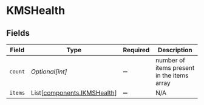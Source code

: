 # KMSHealth


## Fields

| Field                                                                | Type                                                                 | Required                                                             | Description                                                          |
| -------------------------------------------------------------------- | -------------------------------------------------------------------- | -------------------------------------------------------------------- | -------------------------------------------------------------------- |
| `count`                                                              | *Optional[int]*                                                      | :heavy_minus_sign:                                                   | number of items present in the items array                           |
| `items`                                                              | List[[components.IKMSHealth](../../models/components/ikmshealth.md)] | :heavy_minus_sign:                                                   | N/A                                                                  |